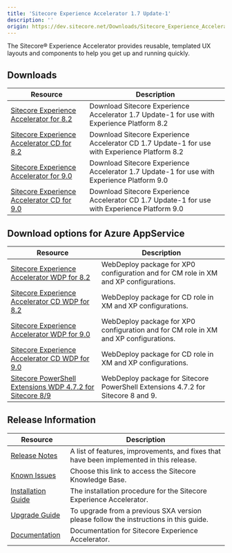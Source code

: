 ```yaml
---
title: 'Sitecore Experience Accelerator 1.7 Update-1'
description: ''
origin: https://dev.sitecore.net/Downloads/Sitecore_Experience_Accelerator/17/Sitecore_Experience_Accelerator_17_Update1.aspx
---
```


The Sitecore® Experience Accelerator provides reusable, templated UX layouts and components to help you get up and running quickly.

## Downloads

| Resource                                                                                                                                                                                                                                                                     | Description                                                                                   |
| ---------------------------------------------------------------------------------------------------------------------------------------------------------------------------------------------------------------------------------------------------------------------------- | --------------------------------------------------------------------------------------------- |
| [Sitecore Experience Accelerator for 8.2](https://scdp.blob.core.windows.net/downloads/Sitecore%20Experience%20Accelerator/17/Sitecore%20Experience%20Accelerator%2017%20Update1/Secure/Sitecore%20Experience%20Accelerator%201.7.1%20rev.%20180604%20for%208.2.zip)         | Download Sitecore Experience Accelerator 1.7 Update-1 for use with Experience Platform 8.2    |
| [Sitecore Experience Accelerator CD for 8.2](https://scdp.blob.core.windows.net/downloads/Sitecore%20Experience%20Accelerator/17/Sitecore%20Experience%20Accelerator%2017%20Update1/Secure/Sitecore%20Experience%20Accelerator%201.7.1%20rev.%20180604%20for%208.2%20CD.zip) | Download Sitecore Experience Accelerator CD 1.7 Update-1 for use with Experience Platform 8.2 |
| [Sitecore Experience Accelerator for 9.0](https://scdp.blob.core.windows.net/downloads/Sitecore%20Experience%20Accelerator/17/Sitecore%20Experience%20Accelerator%2017%20Update1/Secure/Sitecore%20Experience%20Accelerator%201.7.1%20rev.%20180604%20for%209.0.zip)         | Download Sitecore Experience Accelerator 1.7 Update-1 for use with Experience Platform 9.0    |
| [Sitecore Experience Accelerator CD for 9.0](https://scdp.blob.core.windows.net/downloads/Sitecore%20Experience%20Accelerator/17/Sitecore%20Experience%20Accelerator%2017%20Update1/Secure/Sitecore%20Experience%20Accelerator%201.7.1%20rev.%20180604%20for%209.0%20CD.zip) | Download Sitecore Experience Accelerator CD 1.7 Update-1 for use with Experience Platform 9.0 |

## Download options for Azure AppService

| Resource                                                                                                                                                                                                                                                                                     | Description                                                                          |
| -------------------------------------------------------------------------------------------------------------------------------------------------------------------------------------------------------------------------------------------------------------------------------------------- | ------------------------------------------------------------------------------------ |
| [Sitecore Experience Accelerator WDP for 8.2](https://scdp.blob.core.windows.net/downloads/Sitecore%20Experience%20Accelerator/17/Sitecore%20Experience%20Accelerator%2017%20Update1/Secure/Sitecore%20Experience%20Accelerator%201.7.1%20rev.%20180604%20for%208.2.scwdp.zip)               | WebDeploy package for XP0 configuration and for CM role in XM and XP configurations. |
| [Sitecore Experience Accelerator CD WDP for 8.2](https://scdp.blob.core.windows.net/downloads/Sitecore%20Experience%20Accelerator/17/Sitecore%20Experience%20Accelerator%2017%20Update1/Secure/Sitecore%20Experience%20Accelerator%201.7.1%20rev.%20180604%20for%208.2%20CD.scwdp.zip)       | WebDeploy package for CD role in XM and XP configurations.                           |
| [Sitecore Experience Accelerator WDP for 9.0](https://scdp.blob.core.windows.net/downloads/Sitecore%20Experience%20Accelerator/17/Sitecore%20Experience%20Accelerator%2017%20Update1/Secure/Sitecore%20Experience%20Accelerator%201.7.1%20rev.%20180604%20for%209.0.scwdp.zip)               | WebDeploy package for XP0 configuration and for CM role in XM and XP configurations. |
| [Sitecore Experience Accelerator CD WDP for 9.0](https://scdp.blob.core.windows.net/downloads/Sitecore%20Experience%20Accelerator/17/Sitecore%20Experience%20Accelerator%2017%20Update1/Secure/Sitecore%20Experience%20Accelerator%201.7.1%20rev.%20180604%20for%209.0%20CD.scwdp.zip)       | WebDeploy package for CD role in XM and XP configurations.                           |
| [Sitecore PowerShell Extensions WDP 4.7.2 for Sitecore 8/9](https://scdp.blob.core.windows.net/downloads/Sitecore%20Experience%20Accelerator/16/Sitecore%20Experience%20Accelerator%2016%20Initial%20Release/Secure/Sitecore%20PowerShell%20Extensions-4.7.2%20for%20Sitecore%208.scwdp.zip) | WebDeploy package for Sitecore PowerShell Extensions 4.7.2 for Sitecore 8 and 9.     |

## Release Information

| Resource                                                                                                                                                                                                   | Description                                                                             |
| ---------------------------------------------------------------------------------------------------------------------------------------------------------------------------------------------------------- | --------------------------------------------------------------------------------------- |
| [Release Notes](/downloads/Sitecore_Experience_Accelerator/17/Sitecore_Experience_Accelerator_17_Update1/Release_Notes)                                                                                    | A list of features, improvements, and fixes that have been implemented in this release. |
| [Known Issues](https://kb.sitecore.net/articles/196733)                                                                                                                                                    | Choose this link to access the Sitecore Knowledge Base.                                 |
| [Installation Guide](https://scdp.blob.core.windows.net/downloads/Sitecore%20Experience%20Accelerator/17/Sitecore%20Experience%20Accelerator%2017%20Update1/Secure/SXA%201.7.1%20Installation%20Guide.pdf) | The installation procedure for the Sitecore Experience Accelerator.                     |
| [Upgrade Guide](https://scdp.blob.core.windows.net/downloads/Sitecore%20Experience%20Accelerator/17/Sitecore%20Experience%20Accelerator%2017%20Update1/Secure/SXA%201.7.1%20Upgrade%20Guide.pdf)           | To upgrade from a previous SXA version please follow the instructions in this guide.    |
| [Documentation](https://doc.sitecore.com/developers/sxa/17/sitecore-experience-accelerator/en/index-en.html)                                                                                               | Documentation for Sitecore Experience Accelerator.                                      |
